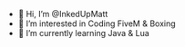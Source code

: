 - 👋 Hi, I’m @InkedUpMatt
- 👀 I’m interested in Coding FiveM & Boxing
- 🌱 I’m currently learning Java & Lua

<!---
InkedUpMatt/InkedUpMatt is a ✨ special ✨ repository because its `README.md` (this file) appears on your GitHub profile.
You can click the Preview link to take a look at your changes.
--->
